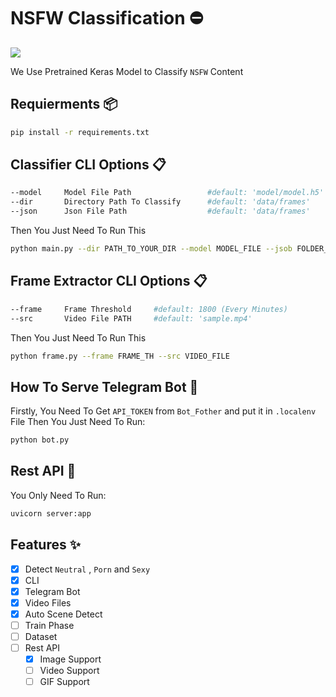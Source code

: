 # NSFW Classification ⛔

![](https://github.com/amirzenoozi/nsfw-classification/blob/main/main.png)

We Use Pretrained Keras Model to Classify `NSFW` Content



## Requierments 📦

```bash
pip install -r requirements.txt
```

## Classifier CLI Options 📋

```bash
--model     Model File Path                 #default: 'model/model.h5'
--dir       Directory Path To Classify      #default: 'data/frames'
--json      Json File Path                  #default: 'data/frames'
```

Then You Just Need To Run This

```bash
python main.py --dir PATH_TO_YOUR_DIR --model MODEL_FILE --jsob FOLDER_NAME
```

## Frame Extractor CLI Options 📋

```bash
--frame     Frame Threshold     #default: 1800 (Every Minutes)
--src       Video File PATH     #default: 'sample.mp4'
```

Then You Just Need To Run This

```bash
python frame.py --frame FRAME_TH --src VIDEO_FILE
```

## How To Serve Telegram Bot 🤖

Firstly, You Need To Get `API_TOKEN` from `Bot_Fother` and put it in `.localenv` File Then You Just Need To Run: 
```bash
python bot.py
```

## Rest API 📡

You Only Need To Run:
```bash
uvicorn server:app
```

## Features ✨

- [x] Detect `Neutral` , `Porn` and `Sexy`
- [x] CLI
- [x] Telegram Bot
- [x] Video Files
- [x] Auto Scene Detect
- [ ] Train Phase
- [ ] Dataset
- [ ] Rest API
    - [x] Image Support
    - [ ] Video Support
    - [ ] GIF Support
